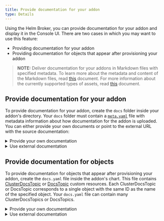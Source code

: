 ```yaml
---
title: Provide documentation for your addon
type: Details
---
```


Using the Helm Broker, you can provide documentation for your addon and display it in the Console UI. There are two cases in which you may want to use this feature:
- Providing documentation for your addon
- Providing documentation for objects that appear after provisioning your addon

>**NOTE:** Deliver documentation for your addons in Markdown files with specified metadata. To learn more about the metadata and content of the Markdown files, read [this](/components/headless-cms/#details-markdown-documents) document. For more information about the currently supported types of assets, read [this](/components/headless-cms/#overview-overview-headless-cms-in-kyma) document.

## Provide documentation for your addon

To provide documentation for your addon, create the `docs` folder inside your addon's directory. Your `docs` folder must contain a [`meta.yaml`](#details-create-addons-docs-directory) file with metadata information about how documentation for the addon is uploaded. You can either provide your own documents or point to the external URL with the source documentation:

<div tabs name="provide-documentation-for-your-addon" group="provide-documentation-for-your-addon">
  <details>
  <summary label="provide-your-own-documentation">
  Provide your own documentation
  </summary>

Store your documents and assets in the `docs` folder inside your addon's directory. Each Markdown file represents a separate tab in the Console UI. The **type** metadata of your Markdown documents determines the order of the documents. Point the **filter** parameter of your `meta.yaml` file to the `docs` directory that contains the documentation.

  </details>
  <details>
  <summary label="use-external-documentation">
  Use external documentation
  </summary>

In the `meta.yaml` file, provide the **url** parameter with a value that points to the address of the documentation repository.

  </details>
</div>

## Provide documentation for objects

To provide documentation for objects that appear after provisioning your addon, create the `docs.yaml` file inside the addon's chart. This file contains [ClusterDocsTopic](/components/headless-cms/#custom-resource-cluster-docs-topic) or [DocsTopic](/components/headless-cms/#custom-resource-docstopic) custom resources. Each ClusterDocsTopic or DocsTopic corresponds to a single object with the same ID as the name of the specified object. Your `docs.yaml` file can contain many ClusterDocsTopics or DocsTopics.

<div tabs name="provide-documentation-for-objects" group="provide-documentation-for-your-addon">
  <details>
  <summary label="provide-your-own-documentation">
  Provide your own documentation
  </summary>

Store documentation for each object in the `docs/{object_name}` directory. In the `docs.yaml` file, set the **url** parameter to the `{{ .Values.addonsRepositoryURL }}` variable, which points to your addon compressed to a `.tgz` file. During the provisioning process, the Helm Broker pushes this variable into the chart. The **filter** parameter in the ClusterDocsTopic or DocsTopic definition must point to the `docs/{object_name}` directory that contains the documentation.

  </details>
  <details>
  <summary label="use-external-documentation">
  Use external documentation
  </summary>

In your `docs.yaml` file, specify the **url** parameter of every ClusterDocsTopic or DocsTopic custom resource with the URL that points to the location containing the documentation for the given object.

  </details>
</div>
